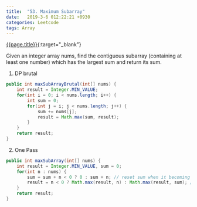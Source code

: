 ```yaml
---
title:  "53. Maximum Subarray"
date:   2019-3-6 012:22:21 +0930
categories: Leetcode
tags: Array
---
```


[{{page.title}}](https://leetcode.com/problems/maximum-subarray/){:target="_blank"}

Given an integer array nums, find the contiguous subarray (containing at least one number) which has the largest sum and return its sum.

1. DP brutal

```java
public int maxSubArrayBrutal(int[] nums) {
    int result = Integer.MIN_VALUE;
    for(int i = 0; i < nums.length; i++) {
        int sum = 0;
        for(int j = i; j < nums.length; j++) {
            sum += nums[j];
            result = Math.max(sum, result);
        }
    }
    return result;
}
```
2. One Pass

```java
public int maxSubArray(int[] nums) {
    int result = Integer.MIN_VALUE, sum = 0;
    for(int n : nums) {
        sum = sum + n < 0 ? 0 : sum + n; // reset sum when it becoming negative
        result = n < 0 ? Math.max(result, n) : Math.max(result, sum); // imaging an array with only negative elements
    }
    return result;
}
```
